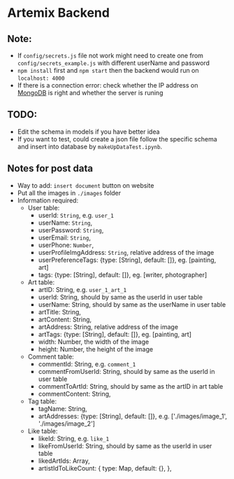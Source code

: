 # Artemix Backend

## Note:
- If `config/secrets.js` file not work might need to create one from `config/secrets_example.js` with different userName and password
- `npm install` first and `npm start` then the backend would run on `localhost: 4000`
- If there is a connection error: check whether the IP address on [MongoDB](https://cloud.mongodb.com/v2/655b0f03fa0fe43ab04e9a62#/overview) is right and whether the server is runing

## TODO:
- Edit the schema in models if you have better idea
- If you want to test, could create a json file follow the specific schema and insert into database by `makeUpDataTest.ipynb`.

## Notes for post data
- Way to add: `insert document` button on website
- Put all the images in `./images` folder 
- Information required:
  - User table:
    - userId: `String`, e.g. `user_1`
    - userName: `String`,
    - userPassword: `String`,
    - userEmail: `String`,
    - userPhone: `Number`,
    - userProfileImgAddress: `String`, relative address of the image
    - userPreferenceTags: {type: [String], default: []}, eg. [painting, art]
    - tags: {type: [String], default: []}, eg. [writer, photographer]
  - Art table:
    - artID: String, e.g. `user_1_art_1`
    - userId: String, should by same as the userId in user table
    - userName: String, should by same as the userName in user table
    - artTitle: String,
    - artContent: String,
    - artAddress: String, relative address of the image
    - artTags: {type: [String], default: []}, eg. [painting, art]
    - width: Number, the width of the image
    - height: Number, the height of the image
  - Comment table:
    - commentId: String, e.g. `comment_1`
    - commentFromUserId: String, should by same as the userId in user table
    - commentToArtId: String, should by same as the artID in art table
    - commentContent: String,
  - Tag table:
    - tagName: String,
    - artAddresses: {type: [String], default: []}, e.g. ['./images/image_1', './images/image_2']
  - Like table:
    - likeId: String, e.g. `like_1`
    - likeFromUserId: String, should by same as the userId in user table
    - likedArtIds: Array,
    - artistIdToLikeCount: {
          type: Map,
          default: {},
      },
